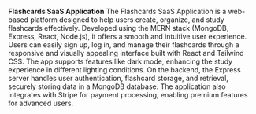 **Flashcards SaaS Application**
The Flashcards SaaS Application is a web-based platform designed to help users create, organize, and study flashcards effectively. Developed using the MERN stack (MongoDB, Express, React, Node.js), it offers a smooth and intuitive user experience.
Users can easily sign up, log in, and manage their flashcards through a responsive and visually appealing interface built with React and Tailwind CSS. The app supports features like dark mode, enhancing the study experience in different lighting conditions.
On the backend, the Express server handles user authentication, flashcard storage, and retrieval, securely storing data in a MongoDB database. The application also integrates with Stripe for payment processing, enabling premium features for advanced users.
